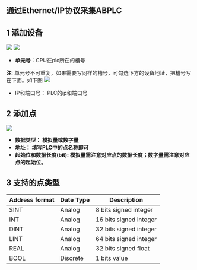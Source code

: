 ## 通过Ethernet/IP协议采集ABPLC

## 1 添加设备
![](https://cdn.nlark.com/yuque/0/2024/png/43815434/1714381366733-f2f48b96-a49a-4177-bb5a-cd443c7749fb.png#)
![](https://cdn.nlark.com/yuque/0/2024/png/43815434/1714381367004-67aa56b9-1963-44c6-a54c-e2233f8de7a7.png#)

- **单元号**：CPU在plc所在的槽号

**注**: 单元号不可重复，如果需要写同样的槽号，可勾选下方的设备地址，把槽号写在下面。如下图
![](https://cdn.nlark.com/yuque/0/2024/png/43815434/1714381367307-29e64918-5468-4184-b208-3eaef246698e.png#)

- IP和端口号： PLC的ip和端口号

## 2 添加点
![](https://cdn.nlark.com/yuque/0/2024/png/43815434/1714381367532-2ef9214f-d591-4558-8e18-9c280d38853d.png#)

- **数据类型： 模拟量或数字量**
- **地址： 填写PLC中的点名称即可**
- **起始位和数据长度(bit): 模拟量需注意对应点的数据长度；数字量需注意对应点的起始位。**
## 3 支持的点类型
| **Address format** | **Date Type** | **Description** |
| --- | --- | --- |
| SINT | Analog | 8 bits signed integer |
| INT | Analog | 16 bits signed integer |
| DINT | Analog | 32 bits signed integer |
| LINT | Analog | 64 bits signed integer |
| REAL | Analog | 32 bits signed float |
| BOOL | Discrete | 1 bits value |



